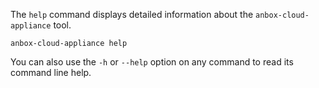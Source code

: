 The `help` command displays detailed information about the `anbox-cloud-appliance` tool.

    anbox-cloud-appliance help

You can also use the `-h` or `--help` option on any command to read its command line help.